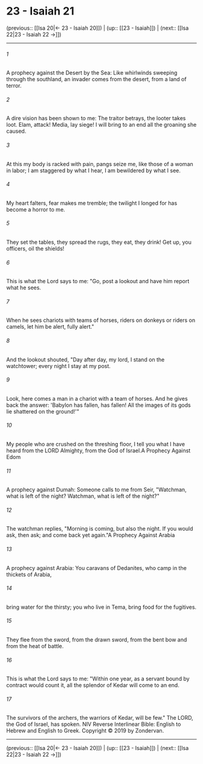# 23 - Isaiah 21

(previous:: [[Isa 20|← 23 - Isaiah 20]]) | (up:: [[23 - Isaiah]]) | (next:: [[Isa 22|23 - Isaiah 22 →]])

***


###### 1 
A prophecy against the Desert by the Sea: Like whirlwinds sweeping through the southland, an invader comes from the desert, from a land of terror. 

###### 2 
A dire vision has been shown to me: The traitor betrays, the looter takes loot. Elam, attack! Media, lay siege! I will bring to an end all the groaning she caused. 

###### 3 
At this my body is racked with pain, pangs seize me, like those of a woman in labor; I am staggered by what I hear, I am bewildered by what I see. 

###### 4 
My heart falters, fear makes me tremble; the twilight I longed for has become a horror to me. 

###### 5 
They set the tables, they spread the rugs, they eat, they drink! Get up, you officers, oil the shields! 

###### 6 
This is what the Lord says to me: "Go, post a lookout and have him report what he sees. 

###### 7 
When he sees chariots with teams of horses, riders on donkeys or riders on camels, let him be alert, fully alert." 

###### 8 
And the lookout shouted, "Day after day, my lord, I stand on the watchtower; every night I stay at my post. 

###### 9 
Look, here comes a man in a chariot with a team of horses. And he gives back the answer: 'Babylon has fallen, has fallen! All the images of its gods lie shattered on the ground!'" 

###### 10 
My people who are crushed on the threshing floor, I tell you what I have heard from the LORD Almighty, from the God of Israel.A Prophecy Against Edom 

###### 11 
A prophecy against Dumah: Someone calls to me from Seir, "Watchman, what is left of the night? Watchman, what is left of the night?" 

###### 12 
The watchman replies, "Morning is coming, but also the night. If you would ask, then ask; and come back yet again."A Prophecy Against Arabia 

###### 13 
A prophecy against Arabia: You caravans of Dedanites, who camp in the thickets of Arabia, 

###### 14 
bring water for the thirsty; you who live in Tema, bring food for the fugitives. 

###### 15 
They flee from the sword, from the drawn sword, from the bent bow and from the heat of battle. 

###### 16 
This is what the Lord says to me: "Within one year, as a servant bound by contract would count it, all the splendor of Kedar will come to an end. 

###### 17 
The survivors of the archers, the warriors of Kedar, will be few." The LORD, the God of Israel, has spoken. NIV Reverse Interlinear Bible: English to Hebrew and English to Greek. Copyright © 2019 by Zondervan.

***

(previous:: [[Isa 20|← 23 - Isaiah 20]]) | (up:: [[23 - Isaiah]]) | (next:: [[Isa 22|23 - Isaiah 22 →]])

